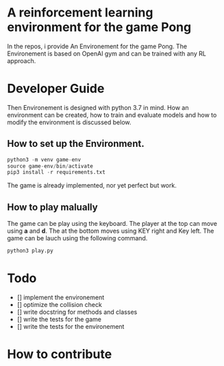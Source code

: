# A reinforcement learning environment for the game Pong

In the repos, i provide An Environement for the game Pong. The Environement is based on OpenAI gym and can be trained with any RL approach.

# Developer Guide #

Then Environement is designed with python 3.7 in mind. How an environment can be created, how to train and evaluate models and how to modify the environment is discussed below.

## How to set up the Environment. ##

```s
python3 -m venv game-env
source game-env/bin/activate
pip3 install -r requirements.txt
```

The game is already implemented, nor yet perfect but work.

## How to play malually

The game can be play using the keyboard. The player at the top can move using **a** and **d**. The at the bottom moves using KEY right and Key left. The game can be lauch using the following command.

```s
python3 play.py
```

# Todo

- [] implement the environement
- [] optimize the collision check
- [] write docstring for methods and classes
- [] write the tests for the game
- [] write the tests for the environement



# How to contribute